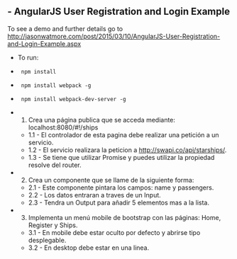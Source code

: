## - AngularJS User Registration and Login Example

To see a demo and further details go to http://jasonwatmore.com/post/2015/03/10/AngularJS-User-Registration-and-Login-Example.aspx

* To run:
 * <pre><code> npm install </code></pre>
 * <pre><code> npm install webpack -g </code></pre>
 * <pre><code> npm install webpack-dev-server -g </code></pre>

* 1. Crea una página publica que se acceda mediante: localhost:8080/#!/ships
    * 1.1 - El controlador de esta pagina debe realizar una petición a un servicio.
    * 1.2 - El servicio realizara la peticion a http://swapi.co/api/starships/.
    * 1.3 - Se tiene que utilizar Promise y puedes utilizar la propiedad resolve del router. 

* 2. Crea un componente que se llame de la siguiente forma: <ships></ships>
    * 2.1 - Este componente pintara los campos: name y passengers.
    * 2.2 - Los datos entraran a traves de un Input.
    * 2.3 - Tendra un Output para añadir 5 elementos mas a la lista.
    
* 3. Implementa un menú mobile de bootstrap con las páginas: Home, Register y Ships.  
    * 3.1 - En mobile debe estar oculto por defecto y abrirse tipo desplegable.
    * 3.2 - En desktop debe estar en una linea. 

